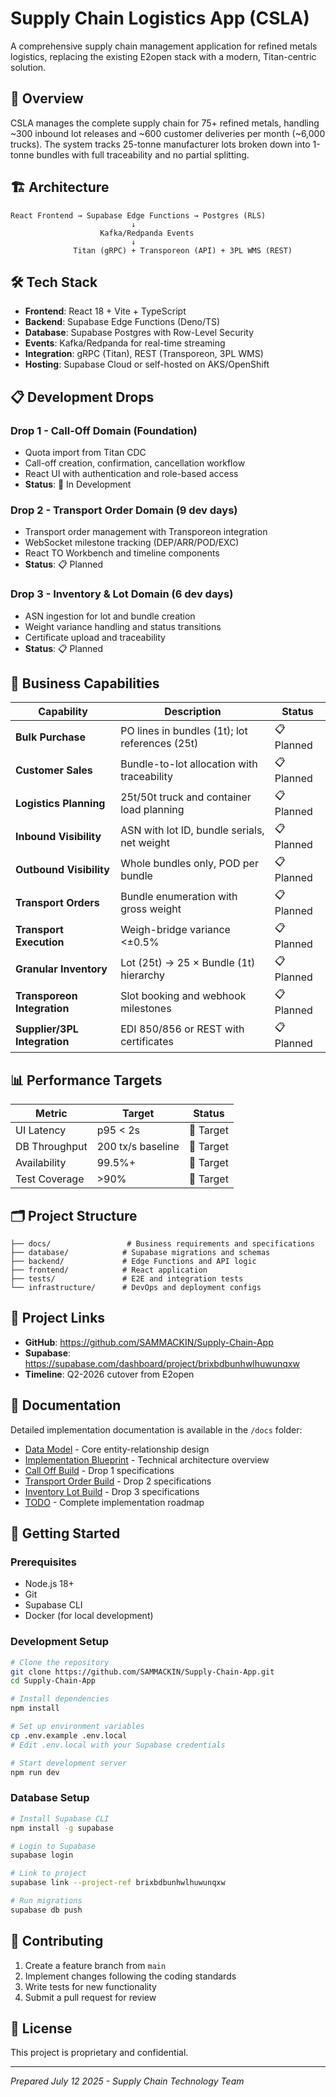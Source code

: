 # Supply Chain Logistics App (CSLA)

A comprehensive supply chain management application for refined metals logistics, replacing the existing E2open stack with a modern, Titan-centric solution.

## 🚀 Overview

CSLA manages the complete supply chain for 75+ refined metals, handling ~300 inbound lot releases and ~600 customer deliveries per month (~6,000 trucks). The system tracks 25-tonne manufacturer lots broken down into 1-tonne bundles with full traceability and no partial splitting.

## 🏗️ Architecture

```
React Frontend → Supabase Edge Functions → Postgres (RLS)
                           ↓
                    Kafka/Redpanda Events
                           ↓
              Titan (gRPC) + Transporeon (API) + 3PL WMS (REST)
```

## 🛠️ Tech Stack

- **Frontend**: React 18 + Vite + TypeScript
- **Backend**: Supabase Edge Functions (Deno/TS)
- **Database**: Supabase Postgres with Row-Level Security
- **Events**: Kafka/Redpanda for real-time streaming
- **Integration**: gRPC (Titan), REST (Transporeon, 3PL WMS)
- **Hosting**: Supabase Cloud or self-hosted on AKS/OpenShift

## 📋 Development Drops

### Drop 1 - Call-Off Domain (Foundation)
- Quota import from Titan CDC
- Call-off creation, confirmation, cancellation workflow
- React UI with authentication and role-based access
- **Status**: 🔄 In Development

### Drop 2 - Transport Order Domain (9 dev days)
- Transport order management with Transporeon integration
- WebSocket milestone tracking (DEP/ARR/POD/EXC)
- React TO Workbench and timeline components
- **Status**: 📋 Planned

### Drop 3 - Inventory & Lot Domain (6 dev days)
- ASN ingestion for lot and bundle creation
- Weight variance handling and status transitions
- Certificate upload and traceability
- **Status**: 📋 Planned

## 🎯 Business Capabilities

| Capability | Description | Status |
|------------|-------------|---------|
| **Bulk Purchase** | PO lines in bundles (1t); lot references (25t) | 📋 Planned |
| **Customer Sales** | Bundle-to-lot allocation with traceability | 📋 Planned |
| **Logistics Planning** | 25t/50t truck and container load planning | 📋 Planned |
| **Inbound Visibility** | ASN with lot ID, bundle serials, net weight | 📋 Planned |
| **Outbound Visibility** | Whole bundles only, POD per bundle | 📋 Planned |
| **Transport Orders** | Bundle enumeration with gross weight | 📋 Planned |
| **Transport Execution** | Weigh-bridge variance <±0.5% | 📋 Planned |
| **Granular Inventory** | Lot (25t) → 25 × Bundle (1t) hierarchy | 📋 Planned |
| **Transporeon Integration** | Slot booking and webhook milestones | 📋 Planned |
| **Supplier/3PL Integration** | EDI 850/856 or REST with certificates | 📋 Planned |

## 📊 Performance Targets

| Metric | Target | Status |
|--------|--------|---------|
| UI Latency | p95 < 2s | 🎯 Target |
| DB Throughput | 200 tx/s baseline | 🎯 Target |
| Availability | 99.5%+ | 🎯 Target |
| Test Coverage | >90% | 🎯 Target |

## 🗂️ Project Structure

```
├── docs/                 # Business requirements and specifications
├── database/            # Supabase migrations and schemas
├── backend/             # Edge Functions and API logic
├── frontend/            # React application
├── tests/               # E2E and integration tests
└── infrastructure/      # DevOps and deployment configs
```

## 🔗 Project Links

- **GitHub**: https://github.com/SAMMACKIN/Supply-Chain-App
- **Supabase**: https://supabase.com/dashboard/project/brixbdbunhwlhuwunqxw
- **Timeline**: Q2-2026 cutover from E2open

## 📝 Documentation

Detailed implementation documentation is available in the `/docs` folder:

- [Data Model](docs/Data%20model.md) - Core entity-relationship design
- [Implementation Blueprint](docs/Claude.MD) - Technical architecture overview
- [Call Off Build](docs/Call%20Off%20Build.md) - Drop 1 specifications
- [Transport Order Build](docs/Transport%20Order%20Build.md) - Drop 2 specifications
- [Inventory Lot Build](docs/Inventory%20lot%20build.md) - Drop 3 specifications
- [TODO](docs/TODO.md) - Complete implementation roadmap

## 🚦 Getting Started

### Prerequisites
- Node.js 18+
- Git
- Supabase CLI
- Docker (for local development)

### Development Setup
```bash
# Clone the repository
git clone https://github.com/SAMMACKIN/Supply-Chain-App.git
cd Supply-Chain-App

# Install dependencies
npm install

# Set up environment variables
cp .env.example .env.local
# Edit .env.local with your Supabase credentials

# Start development server
npm run dev
```

### Database Setup
```bash
# Install Supabase CLI
npm install -g supabase

# Login to Supabase
supabase login

# Link to project
supabase link --project-ref brixbdbunhwlhuwunqxw

# Run migrations
supabase db push
```

## 🤝 Contributing

1. Create a feature branch from `main`
2. Implement changes following the coding standards
3. Write tests for new functionality
4. Submit a pull request for review

## 📄 License

This project is proprietary and confidential.

---

*Prepared July 12 2025 - Supply Chain Technology Team*